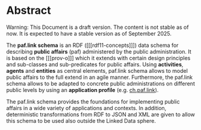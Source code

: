 # Abstract

<div class="advisement">

Warning: This Document is a draft version. The content is not stable as of now. It is expected to have a stable version as of September 2025.
</div>

The **paf.link schema** is an RDF ([[[rdf11-concepts]]]) data schema for describing **public affairs** (paf) administered by the public administration. It is based on the [[[prov-o]]] which it extends with certain design principles and sub-classes and sub-predicates for public affairs. Using **activities**, **agents** and **entities** as central elements, paf.link schema allows to model public affairs to the full extend in an agile manner. Furthermore, the paf.link schema allows to be adapted to concrete public administrations on different public levels by using an **application profile** (e.g. [ch.paf.link](#ch-paf-link)).

The paf.link schema provides the foundations for implementing public affairs in a wide variety of applications and contexts. In addition, deterministic transformations from RDF to JSON and XML are given to allow this schema to be used also outside the Linked Data sphere.
